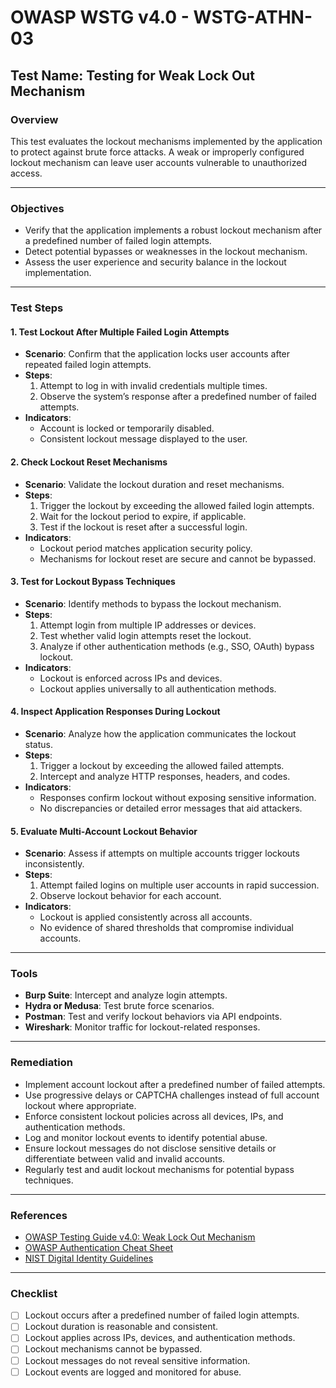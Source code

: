 # OWASP WSTG v4.0 - WSTG-ATHN-03

## Test Name: Testing for Weak Lock Out Mechanism

### Overview
This test evaluates the lockout mechanisms implemented by the application to protect against brute force attacks. A weak or improperly configured lockout mechanism can leave user accounts vulnerable to unauthorized access.

---

### Objectives
- Verify that the application implements a robust lockout mechanism after a predefined number of failed login attempts.
- Detect potential bypasses or weaknesses in the lockout mechanism.
- Assess the user experience and security balance in the lockout implementation.

---

### Test Steps

#### 1. **Test Lockout After Multiple Failed Login Attempts**
   - **Scenario**: Confirm that the application locks user accounts after repeated failed login attempts.
   - **Steps**:
     1. Attempt to log in with invalid credentials multiple times.
     2. Observe the system’s response after a predefined number of failed attempts.
   - **Indicators**:
     - Account is locked or temporarily disabled.
     - Consistent lockout message displayed to the user.

#### 2. **Check Lockout Reset Mechanisms**
   - **Scenario**: Validate the lockout duration and reset mechanisms.
   - **Steps**:
     1. Trigger the lockout by exceeding the allowed failed login attempts.
     2. Wait for the lockout period to expire, if applicable.
     3. Test if the lockout is reset after a successful login.
   - **Indicators**:
     - Lockout period matches application security policy.
     - Mechanisms for lockout reset are secure and cannot be bypassed.

#### 3. **Test for Lockout Bypass Techniques**
   - **Scenario**: Identify methods to bypass the lockout mechanism.
   - **Steps**:
     1. Attempt login from multiple IP addresses or devices.
     2. Test whether valid login attempts reset the lockout.
     3. Analyze if other authentication methods (e.g., SSO, OAuth) bypass lockout.
   - **Indicators**:
     - Lockout is enforced across IPs and devices.
     - Lockout applies universally to all authentication methods.

#### 4. **Inspect Application Responses During Lockout**
   - **Scenario**: Analyze how the application communicates the lockout status.
   - **Steps**:
     1. Trigger a lockout by exceeding the allowed failed attempts.
     2. Intercept and analyze HTTP responses, headers, and codes.
   - **Indicators**:
     - Responses confirm lockout without exposing sensitive information.
     - No discrepancies or detailed error messages that aid attackers.

#### 5. **Evaluate Multi-Account Lockout Behavior**
   - **Scenario**: Assess if attempts on multiple accounts trigger lockouts inconsistently.
   - **Steps**:
     1. Attempt failed logins on multiple user accounts in rapid succession.
     2. Observe lockout behavior for each account.
   - **Indicators**:
     - Lockout is applied consistently across all accounts.
     - No evidence of shared thresholds that compromise individual accounts.

---

### Tools
- **Burp Suite**: Intercept and analyze login attempts.
- **Hydra or Medusa**: Test brute force scenarios.
- **Postman**: Test and verify lockout behaviors via API endpoints.
- **Wireshark**: Monitor traffic for lockout-related responses.

---

### Remediation
- Implement account lockout after a predefined number of failed attempts.
- Use progressive delays or CAPTCHA challenges instead of full account lockout where appropriate.
- Enforce consistent lockout policies across all devices, IPs, and authentication methods.
- Log and monitor lockout events to identify potential abuse.
- Ensure lockout messages do not disclose sensitive details or differentiate between valid and invalid accounts.
- Regularly test and audit lockout mechanisms for potential bypass techniques.

---

### References
- [OWASP Testing Guide v4.0: Weak Lock Out Mechanism](https://owasp.org/www-project-web-security-testing-guide/)
- [OWASP Authentication Cheat Sheet](https://cheatsheetseries.owasp.org/cheatsheets/Authentication_Cheat_Sheet.html)
- [NIST Digital Identity Guidelines](https://pages.nist.gov/800-63-3/)

---

### Checklist
- [ ] Lockout occurs after a predefined number of failed login attempts.
- [ ] Lockout duration is reasonable and consistent.
- [ ] Lockout applies across IPs, devices, and authentication methods.
- [ ] Lockout mechanisms cannot be bypassed.
- [ ] Lockout messages do not reveal sensitive information.
- [ ] Lockout events are logged and monitored for abuse.
